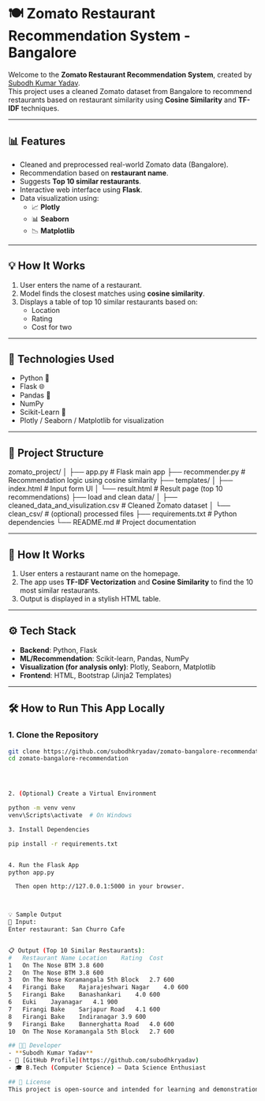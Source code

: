 # 🍽️ Zomato Restaurant Recommendation System - Bangalore

Welcome to the **Zomato Restaurant Recommendation System**, created by [Subodh Kumar Yadav](https://github.com/subodhkryadav).  
This project uses a cleaned Zomato dataset from Bangalore to recommend restaurants based on restaurant similarity using **Cosine Similarity** and **TF-IDF** techniques.

---

## 📊 Features

- Cleaned and preprocessed real-world Zomato data (Bangalore).
- Recommendation based on **restaurant name**.
- Suggests **Top 10 similar restaurants**.
- Interactive web interface using **Flask**.
- Data visualization using:
  - 📈 **Plotly**
  - 📊 **Seaborn**
  - 📉 **Matplotlib**

---

## 💡 How It Works

1. User enters the name of a restaurant.
2. Model finds the closest matches using **cosine similarity**.
3. Displays a table of top 10 similar restaurants based on:
   - Location
   - Rating
   - Cost for two

---

## 🚀 Technologies Used

- Python 🐍
- Flask 🌐
- Pandas 🧮
- NumPy
- Scikit-Learn 🤖
- Plotly / Seaborn / Matplotlib for visualization

---

## 📁 Project Structure
zomato_project/
│
├── app.py # Flask main app
├── recommender.py # Recommendation logic using cosine similarity
├── templates/
│ ├── index.html # Input form UI
│ └── result.html # Result page (top 10 recommendations)
├── load and clean data/
│ ├── cleaned_data_and_visulization.csv # Cleaned Zomato dataset
│ └── clean_csv/ # (optional) processed files
├── requirements.txt # Python dependencies
└── README.md # Project documentation




---

## 🚀 How It Works

1. User enters a restaurant name on the homepage.
2. The app uses **TF-IDF Vectorization** and **Cosine Similarity** to find the 10 most similar restaurants.
3. Output is displayed in a stylish HTML table.

---

## ⚙️ Tech Stack

- **Backend**: Python, Flask  
- **ML/Recommendation**: Scikit-learn, Pandas, NumPy  
- **Visualization (for analysis only)**: Plotly, Seaborn, Matplotlib  
- **Frontend**: HTML, Bootstrap (Jinja2 Templates)

---

## 🛠️ How to Run This App Locally

### 1. Clone the Repository

```bash
git clone https://github.com/subodhkryadav/zomato-bangalore-recommendation.git
cd zomato-bangalore-recommendation




2. (Optional) Create a Virtual Environment

python -m venv venv
venv\Scripts\activate  # On Windows

3. Install Dependencies

pip install -r requirements.txt


4. Run the Flask App
python app.py

  Then open http://127.0.0.1:5000 in your browser.



💡 Sample Output
🎯 Input:
Enter restaurant: San Churro Cafe


📋 Output (Top 10 Similar Restaurants):
#	Restaurant Name	Location	Rating	Cost
1	On The Nose	BTM	3.8	600
2	On The Nose	BTM	3.8	600
3	On The Nose	Koramangala 5th Block	2.7	600
4	Firangi Bake	Rajarajeshwari Nagar	4.0	600
5	Firangi Bake	Banashankari	4.0	600
6	Euki	Jayanagar	4.1	900
7	Firangi Bake	Sarjapur Road	4.1	600
8	Firangi Bake	Indiranagar	3.9	600
9	Firangi Bake	Bannerghatta Road	4.0	600
10	On The Nose	Koramangala 5th Block	2.7	600

## 👨‍💻 Developer
- **Subodh Kumar Yadav**  
- 🔗 [GitHub Profile](https://github.com/subodhkryadav)  
- 🎓 B.Tech (Computer Science) — Data Science Enthusiast

## 📃 License
This project is open-source and intended for learning and demonstration purposes only.
